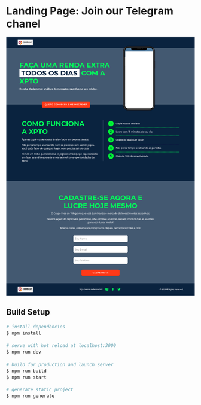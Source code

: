 # Landing Page: Join our Telegram chanel

![Print Screen](https://github.com/7br-uno/lp-telegram/blob/master/static/images/printscreen.png?raw=true)

## Build Setup

```bash
# install dependencies
$ npm install

# serve with hot reload at localhost:3000
$ npm run dev

# build for production and launch server
$ npm run build
$ npm run start

# generate static project
$ npm run generate
```
